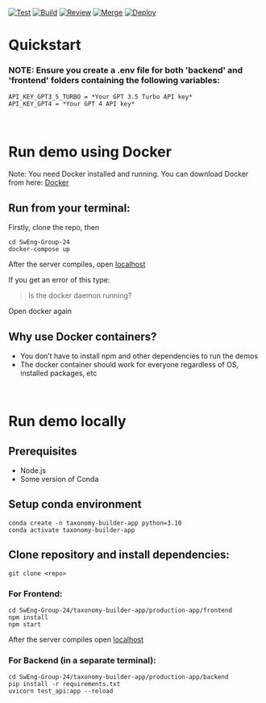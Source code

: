 [![Test](https://github.com/RoscoArgus/SwEng-Group-24/actions/workflows/test.yml/badge.svg)](https://github.com/RoscoArgus/SwEng-Group-24/actions/workflows/test.yml)
[![Build](https://github.com/RoscoArgus/SwEng-Group-24/actions/workflows/build.yml/badge.svg)](https://github.com/RoscoArgus/SwEng-Group-24/actions/workflows/build.yml)
[![Review](https://github.com/RoscoArgus/SwEng-Group-24/actions/workflows/review.yml/badge.svg)](https://github.com/RoscoArgus/SwEng-Group-24/actions/workflows/review.yml)
[![Merge](https://github.com/RoscoArgus/SwEng-Group-24/actions/workflows/merge.yml/badge.svg)](https://github.com/RoscoArgus/SwEng-Group-24/actions/workflows/merge.yml)
[![Deploy](https://github.com/RoscoArgus/SwEng-Group-24/actions/workflows/deploy.yml/badge.svg)](https://github.com/RoscoArgus/SwEng-Group-24/actions/workflows/deploy.yml)
# Quickstart

### NOTE: Ensure you create a .env file for both 'backend' and 'frontend' folders containing the following variables:

``` 
API_KEY_GPT3_5_TURBO = *Your GPT 3.5 Turbo API key*
API_KEY_GPT4 = *Your GPT 4 API key*
``` 
<br>

# Run demo using Docker

Note: You need Docker installed and running.
You can download Docker from here: [Docker](https://www.docker.com/products/docker-desktop/)

## Run from your terminal:

Firstly, clone the repo, then

```
cd SwEng-Group-24
docker-compose up
```

After the server compiles, open [localhost](http://localhost:3000)

If you get an error of this type:

> Is the docker daemon running?

Open docker again

## Why use Docker containers?

- You don’t have to install npm and other dependencies to run the demos
- The docker container should work for everyone regardless of OS, installed packages, etc

<br>

# Run demo locally

## Prerequisites
- Node.js
- Some version of Conda

## Setup conda environment

```
conda create -n taxonomy-builder-app python=3.10
conda activate taxonomy-builder-app
```

## Clone repository and install dependencies:

```
git clone <repo>
```

### For Frontend:
```
cd SwEng-Group-24/taxonomy-builder-app/production-app/frontend
npm install
npm start
```
After the server compiles open [localhost](http://localhost:3000)


### For Backend (in a separate terminal):
```
cd SwEng-Group-24/taxonomy-builder-app/production-app/backend
pip install -r requirements.txt
uvicorn test_api:app --reload
```